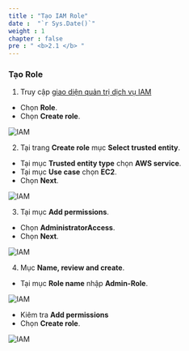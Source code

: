 ```yaml
---
title : "Tạo IAM Role"
date :  "`r Sys.Date()`" 
weight : 1 
chapter : false
pre : " <b>2.1 </b> "
---
```


### Tạo Role

1. Truy cập [giao diện quản trị dịch vụ IAM](https://us-east-1.console.aws.amazon.com/iamv2/home)

- Chọn **Role**.
- Chọn **Create role**.

![IAM](/images/2.prerequisite/001-createiam.png)

2. Tại trang **Create role** mục **Select trusted entity**.

- Tại mục **Trusted entity type** chọn **AWS service**.
- Tại mục **Use case** chọn **EC2**.
- Chọn **Next**.

![IAM](/images/2.prerequisite/001-createroleadmin.png)

3. Tại mục **Add permissions**.

- Chọn **AdministratorAccess**.
- Chọn **Next**.

![IAM](/images/2.prerequisite/003-createroleadmin.png)

4. Mục **Name, review and create**.

- Tại mục **Role name** nhập **Admin-Role**.

![IAM](/images/2.prerequisite/004-createroleadmin.png)

- Kiêm tra **Add permissions**
- Chọn **Create role**.

![IAM](/images/2.prerequisite/005-createroleadmin.png)


